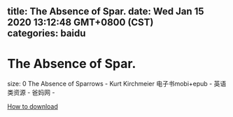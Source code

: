 
title: The Absence of Spar.
date: Wed Jan 15 2020 13:12:48 GMT+0800 (CST)    
categories: baidu
---

# The Absence of Spar.
size: 0
 The Absence of Sparrows - Kurt Kirchmeier 电子书mobi+epub - 英语类资源 - 爸妈网 -
 

[How to download](https://bpcam.bemobtrk.com/go/2ceec3aa-1ca2-46d6-b9ff-aaa5c184517c?jno=324)